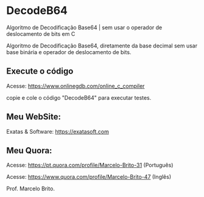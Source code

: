 # DecodeB64
Algoritmo de Decodificação Base64 | sem usar o operador de deslocamento de bits em C

Algoritmo de Decodificação Base64, diretamente da base decimal sem usar base binária e operador de deslocamento de bits.

## Execute o código
Acesse: https://www.onlinegdb.com/online_c_compiler

copie e cole o código "DecodeB64" para executar testes.

## Meu WebSite:

Exatas & Software: https://exatasoft.com

## Meu Quora:

Acesse: https://pt.quora.com/profile/Marcelo-Brito-31 (Português)

Acesse: https://www.quora.com/profile/Marcelo-Brito-47 (Inglês)

Prof. Marcelo Brito.
